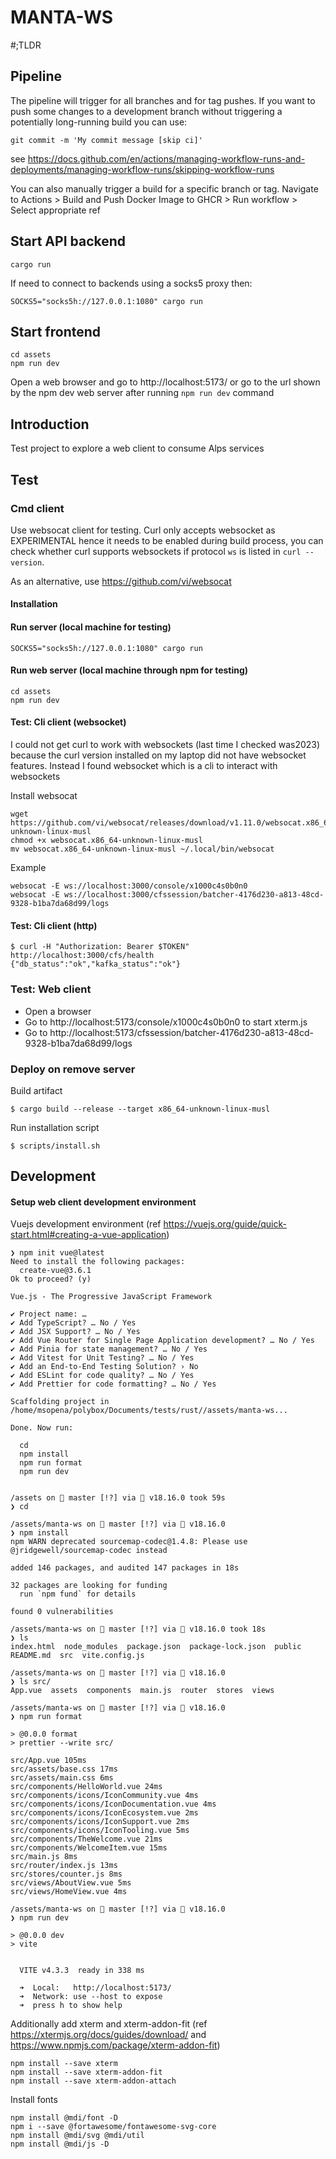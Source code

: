 # MANTA-WS

#;TLDR

## Pipeline

The pipeline will trigger for all branches and for tag pushes.
If you want to push some changes to a development branch without triggering a potentially long-running build you can use:

```
git commit -m 'My commit message [skip ci]'
```
see https://docs.github.com/en/actions/managing-workflow-runs-and-deployments/managing-workflow-runs/skipping-workflow-runs

You can also manually trigger a build for a specific branch or tag. Navigate to Actions > Build and Push Docker Image to GHCR > Run workflow > Select appropriate ref

## Start API backend

```
cargo run
```

If need to connect to backends using a socks5 proxy then:

```
SOCKS5="socks5h://127.0.0.1:1080" cargo run
```

## Start frontend

```
cd assets
npm run dev
```

Open a web browser and go to http://localhost:5173/ or go to the url shown by the npm dev web server after running `npm run dev` command

## Introduction

Test project to explore a web client to consume Alps services

## Test

### Cmd client

Use websocat client for testing. Curl only accepts websocket as EXPERIMENTAL hence it needs to be enabled during build process, you can check whether curl supports websockets if protocol `ws` is listed in `curl --version`.

As an alternative, use https://github.com/vi/websocat

#### Installation

#### Run server (local machine for testing)

```
SOCKS5="socks5h://127.0.0.1:1080" cargo run
```

#### Run web server (local machine through npm for testing)

```
cd assets
npm run dev
```

#### Test: Cli client (websocket)

I could not get curl to work with websockets (last time I checked was2023) because the curl version installed on my laptop did not have websocket features. Instead I found websocket which is a cli to interact with websockets

Install websocat

```
wget https://github.com/vi/websocat/releases/download/v1.11.0/websocat.x86_64-unknown-linux-musl
chmod +x websocat.x86_64-unknown-linux-musl
mv websocat.x86_64-unknown-linux-musl ~/.local/bin/websocat
```

Example

```
websocat -E ws://localhost:3000/console/x1000c4s0b0n0
websocat -E ws://localhost:3000/cfssession/batcher-4176d230-a813-48cd-9328-b1ba7da68d99/logs
```

#### Test: Cli client (http)

```
$ curl -H "Authorization: Bearer $TOKEN" http://localhost:3000/cfs/health
{"db_status":"ok","kafka_status":"ok"}
```

### Test: Web client

 - Open a browser
 - Go to http://localhost:5173/console/x1000c4s0b0n0 to start xterm.js
 - Go to http://localhost:5173/cfssession/batcher-4176d230-a813-48cd-9328-b1ba7da68d99/logs

### Deploy on remove server

Build artifact

```
$ cargo build --release --target x86_64-unknown-linux-musl
```

Run installation script

```
$ scripts/install.sh
```

## Development

#### Setup web client development environment

Vuejs development environment (ref https://vuejs.org/guide/quick-start.html#creating-a-vue-application)

```
❯ npm init vue@latest
Need to install the following packages:
  create-vue@3.6.1
Ok to proceed? (y)

Vue.js - The Progressive JavaScript Framework

✔ Project name: … 
✔ Add TypeScript? … No / Yes
✔ Add JSX Support? … No / Yes
✔ Add Vue Router for Single Page Application development? … No / Yes
✔ Add Pinia for state management? … No / Yes
✔ Add Vitest for Unit Testing? … No / Yes
✔ Add an End-to-End Testing Solution? › No
✔ Add ESLint for code quality? … No / Yes
✔ Add Prettier for code formatting? … No / Yes

Scaffolding project in /home/msopena/polybox/Documents/tests/rust//assets/manta-ws...

Done. Now run:

  cd 
  npm install
  npm run format
  npm run dev


/assets on  master [!?] via  v18.16.0 took 59s
❯ cd 

/assets/manta-ws on  master [!?] via  v18.16.0
❯ npm install
npm WARN deprecated sourcemap-codec@1.4.8: Please use @jridgewell/sourcemap-codec instead

added 146 packages, and audited 147 packages in 18s

32 packages are looking for funding
  run `npm fund` for details

found 0 vulnerabilities

/assets/manta-ws on  master [!?] via  v18.16.0 took 18s
❯ ls
index.html  node_modules  package.json  package-lock.json  public  README.md  src  vite.config.js

/assets/manta-ws on  master [!?] via  v18.16.0
❯ ls src/
App.vue  assets  components  main.js  router  stores  views

/assets/manta-ws on  master [!?] via  v18.16.0
❯ npm run format

> @0.0.0 format
> prettier --write src/

src/App.vue 105ms
src/assets/base.css 17ms
src/assets/main.css 6ms
src/components/HelloWorld.vue 24ms
src/components/icons/IconCommunity.vue 4ms
src/components/icons/IconDocumentation.vue 4ms
src/components/icons/IconEcosystem.vue 2ms
src/components/icons/IconSupport.vue 2ms
src/components/icons/IconTooling.vue 5ms
src/components/TheWelcome.vue 21ms
src/components/WelcomeItem.vue 15ms
src/main.js 8ms
src/router/index.js 13ms
src/stores/counter.js 8ms
src/views/AboutView.vue 5ms
src/views/HomeView.vue 4ms

/assets/manta-ws on  master [!?] via  v18.16.0
❯ npm run dev

> @0.0.0 dev
> vite


  VITE v4.3.3  ready in 338 ms

  ➜  Local:   http://localhost:5173/
  ➜  Network: use --host to expose
  ➜  press h to show help
```

Additionally add xterm and  xterm-addon-fit (ref https://xtermjs.org/docs/guides/download/ and https://www.npmjs.com/package/xterm-addon-fit)

```
npm install --save xterm
npm install --save xterm-addon-fit
npm install --save xterm-addon-attach
```

Install fonts

```
npm install @mdi/font -D
npm i --save @fortawesome/fontawesome-svg-core
npm install @mdi/svg @mdi/util
npm install @mdi/js -D
```
